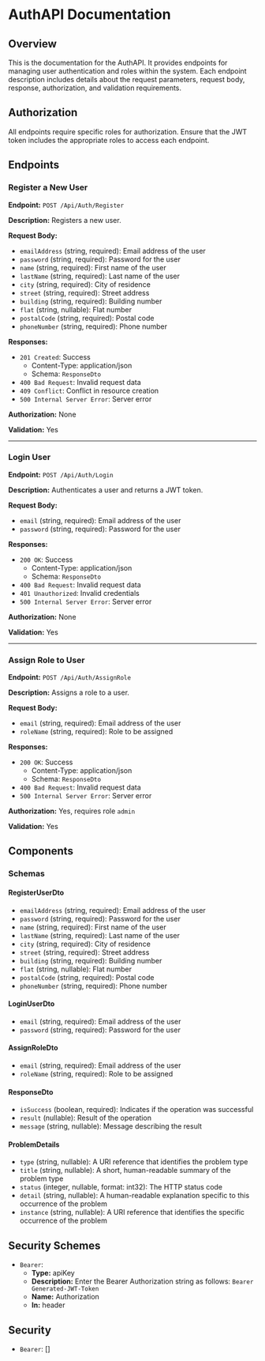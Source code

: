 # AuthAPI Documentation

## Overview

This is the documentation for the AuthAPI. It provides endpoints for managing user authentication and roles within the system. Each endpoint description includes details about the request parameters, request body, response, authorization, and validation requirements.

## Authorization

All endpoints require specific roles for authorization. Ensure that the JWT token includes the appropriate roles to access each endpoint.

## Endpoints

### Register a New User

**Endpoint:** `POST /Api/Auth/Register`

**Description:** Registers a new user.

**Request Body:**
- `emailAddress` (string, required): Email address of the user
- `password` (string, required): Password for the user
- `name` (string, required): First name of the user
- `lastName` (string, required): Last name of the user
- `city` (string, required): City of residence
- `street` (string, required): Street address
- `building` (string, required): Building number
- `flat` (string, nullable): Flat number
- `postalCode` (string, required): Postal code
- `phoneNumber` (string, required): Phone number

**Responses:**
- `201 Created`: Success
  - Content-Type: application/json
  - Schema: `ResponseDto`
- `400 Bad Request`: Invalid request data
- `409 Conflict`: Conflict in resource creation
- `500 Internal Server Error`: Server error

**Authorization:** None

**Validation:** Yes

---

### Login User

**Endpoint:** `POST /Api/Auth/Login`

**Description:** Authenticates a user and returns a JWT token.

**Request Body:**
- `email` (string, required): Email address of the user
- `password` (string, required): Password for the user

**Responses:**
- `200 OK`: Success
  - Content-Type: application/json
  - Schema: `ResponseDto`
- `400 Bad Request`: Invalid request data
- `401 Unauthorized`: Invalid credentials
- `500 Internal Server Error`: Server error

**Authorization:** None

**Validation:** Yes

---

### Assign Role to User

**Endpoint:** `POST /Api/Auth/AssignRole`

**Description:** Assigns a role to a user.

**Request Body:**
- `email` (string, required): Email address of the user
- `roleName` (string, required): Role to be assigned

**Responses:**
- `200 OK`: Success
  - Content-Type: application/json
  - Schema: `ResponseDto`
- `400 Bad Request`: Invalid request data
- `500 Internal Server Error`: Server error

**Authorization:** Yes, requires role `admin`

**Validation:** Yes

## Components

### Schemas

#### RegisterUserDto

- `emailAddress` (string, required): Email address of the user
- `password` (string, required): Password for the user
- `name` (string, required): First name of the user
- `lastName` (string, required): Last name of the user
- `city` (string, required): City of residence
- `street` (string, required): Street address
- `building` (string, required): Building number
- `flat` (string, nullable): Flat number
- `postalCode` (string, required): Postal code
- `phoneNumber` (string, required): Phone number

#### LoginUserDto

- `email` (string, required): Email address of the user
- `password` (string, required): Password for the user

#### AssignRoleDto

- `email` (string, required): Email address of the user
- `roleName` (string, required): Role to be assigned

#### ResponseDto

- `isSuccess` (boolean, required): Indicates if the operation was successful
- `result` (nullable): Result of the operation
- `message` (string, nullable): Message describing the result

#### ProblemDetails

- `type` (string, nullable): A URI reference that identifies the problem type
- `title` (string, nullable): A short, human-readable summary of the problem type
- `status` (integer, nullable, format: int32): The HTTP status code
- `detail` (string, nullable): A human-readable explanation specific to this occurrence of the problem
- `instance` (string, nullable): A URI reference that identifies the specific occurrence of the problem

## Security Schemes

- `Bearer`: 
  - **Type:** apiKey
  - **Description:** Enter the Bearer Authorization string as follows: `Bearer Generated-JWT-Token`
  - **Name:** Authorization
  - **In:** header

## Security

- `Bearer`: []

